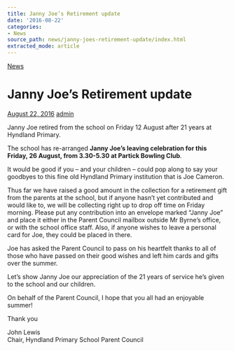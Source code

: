 ```yaml
---
title: Janny Joe’s Retirement update
date: '2016-08-22'
categories:
- News
source_path: news/janny-joes-retirement-update/index.html
extracted_mode: article
---
```

[News](/news/)

# Janny Joe’s Retirement update

[August 22, 2016](/news/janny-joes-retirement-update/) [admin](author/admin/)

Janny Joe retired from the school on Friday 12 August after 21 years at Hyndland Primary.

The school has re-arranged **Janny Joe’s leaving celebration for this Friday, 26 August, from 3.30-5.30 at Partick Bowling Club**.

It would be good if you – and your children – could pop along to say your goodbyes to this fine old Hyndland Primary institution that is Joe Cameron.

Thus far we have raised a good amount in the collection for a retirement gift from the parents at the school, but if anyone hasn’t yet contributed and would like to, we will be collecting right up to drop off time on Friday morning. Please put any contribution into an envelope marked “Janny Joe” and place it either in the Parent Council mailbox outside Mr Byrne’s office, or with the school office staff. Also, if anyone wishes to leave a personal card for Joe, they could be placed in there.

Joe has asked the Parent Council to pass on his heartfelt thanks to all of those who have passed on their good wishes and left him cards and gifts over the summer.

Let’s show Janny Joe our appreciation of the 21 years of service he’s given to the school and our children.

On behalf of the Parent Council, I hope that you all had an enjoyable summer!

Thank you

John Lewis  
Chair, Hyndland Primary School Parent Council
